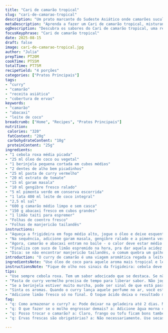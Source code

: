 ```yaml
---
title: "Cari de camarão tropical"
slug: "cari-de-camarao-tropical"
description: "Um prato marcante do Sudeste Asiático onde camarões suculentos se encontram com um mix de especiarias profundas, leite de coco cremoso e um toque frutado de abacaxi, acertado no final com limão e ervas frescas. A combinação dos aromas invade a cozinha, revelando camadas de sabores e texturas. Fácil porém cheio de nuances, ideal para quem quer um resultado vibrante sem complicar. Pequenas mudanças garantem um resultado diferente a cada vez, perfeito para quem gosta de variar mantendo a base tradicional."
metaDescription: "Aprenda a fazer um Cari de camarão tropical, misturando especiarias e abacaxi para um prato vibrante que encanta paladares."
ogDescription: "Descubra os sabores do Cari de camarão tropical, uma receita que combina especiarias, leite de coco e a doçura do abacaxi."
focusKeyphrase: "Cari de camarão tropical"
date: 2025-08-15
draft: false
image: cari-de-camarao-tropical.jpg
author: "Julia"
prepTime: PT20M
cookTime: PT55M
totalTime: PT75M
recipeYield: "4 porções"
categories: ["Pratos Principais"]
tags:
- "curry"
- "camarão"
- "receita asiática"
- "cobertura de ervas"
keywords:
- "camarão"
- "abacaxi"
- "leite de coco"
breadcrumb: ["Home", "Recipes", "Pratos Principais"]
nutrition: 
 calories: "320"
 fatContent: "20g"
 carbohydrateContent: "18g"
 proteinContent: "25g"
ingredients:
- "1 cebola roxa média picada"
- "25 ml óleo de coco ou vegetal"
- "1 berinjela pequena cortada em cubos médios"
- "2 dentes de alho bem picadinhos"
- "25 ml pasta de curry vermelho"
- "20 ml extrato de tomate"
- "15 ml garam masala"
- "10 ml gengibre fresco ralado"
- "5 ml pimenta verde em conserva escorrida"
- "1 lata 400 ml leite de coco integral"
- "2,5 ml sal"
- "600 g camarão médio limpo e sem casca"
- "150 g abacaxi fresco em cubos grandes"
- "1 limão taiti para espremer"
- "Folhas de coentro fresco"
- "Folhas de manjericão tailandês"
instructions:
- "Aqueça a frigideira em fogo médio alto, jogue o óleo e deixe esquentar até sentir cheiro leve queimado. Jogue a cebola roxa e mexa até ficar translúcida e dourar nas bordas; isso libera doçura e aroma. Depois, inclua a berinjela, deixa ela suar uns 6 minutinhos, mexendo com cuidado pra não virar purê - quer pedaços firmes que soltem suco. Agora o alho, rápido, mexa até sentir aroma, cuidado pra não queimar. Com o fogo baixo, inclua a pasta de curry e extrato de tomate, mexa até abrir o perfume intenso das especiarias, uns 3 minutos."
- "Na sequência, adicione garam masala, gengibre ralado e a pimenta verde, mexa até misturar bem. Puxe o leite de coco aos poucos, não jogue tudo de uma vez: observe o molho engrossar levemente e a textura ficar sedosa. Tempere com sal, reduz o fogo pra brando e tampe, deixe cozinhar devagar por uns 12 minutos para a berinjela absorver o caldo e o aroma. Cheque no meio do caminho e mexa, se grudar adiciona um pouco de água quente."
- "Agora, camarão e abacaxi entram no baile - o calor deve estar médio pra evitar que o camarão endureça rápido, mas não tão baixo pra não esfriar tudo. Suba o fogo, misture delicadamente e depois tampe a panela, conte uns 6 minutinhos até que os camarões mudem de cor e o abacaxi libere sabor. O caldo estará denso e brilhante, ouviu o chiado e viu as borbulhas leves? Já tá no ponto."
- "Finaliza com suco de limão espremido na hora, pra dar aquela acidez que corta a gordura do coco. Jogue as folhas frescas de coentro e manjericão tailandês por cima — o frescor das ervas é a última camada pra equilibrar tudo. Sirva em bowls fofos, a gente come com arroz jasmine ou aquele de coco, que fica bom demais e faz jus ao tempero."
- "Dica: se não encontrar manjericão tailandês, o comum quebra um galho, ou até hortelã em caso de emergência. No lugar da berinjela, abobrinha funciona também, só ajustar o tempo pra não empapar. Se faltou pimenta verde, um pingo de pimenta dedo-de-moça picada substitui o toque picante com charme. Se o molho ficar muito grosso, sempre dá pra ajustar com água morna ou mais leite de coco."
introduction: "O curry de camarão é uma viagem aromática regada a leite de coco e especiarias robustas, onde o segredo está na textura bem trabalhada dos ingredientes e no equilíbrio do sabor picante e doce. Minha experiência me ensinou que o ponto do camarão não pode ser atropelado e a camada vegetal precisa absorver os temperos com calma. A inclusão do abacaxi dá um contraste ácido docinho que faz toda a diferença, nunca mais dispensei essa combinação. Outra sacada é o uso do manjericão tailandês – se você não conhece, tá na hora. Uma receita que pede atenção no preparo, mas recompensa no sabor."
ingredientsNote: "Use óleo de coco para aquele aroma mais tropical e levemente adocicado que combina com o curry. Se quiser mais força, troque o garam masala por uma mistura de curry em pó e cominho, dá um twist. A berinjela foi minha substituta preferida pra variar da abobrinha; absorve os sabores que é uma beleza sem murchar fácil. Pimenta verde em conserva adiciona um frescor suave, mas não tenha problema se não encontrar – coloque pimenta dedo-de-moça fresca ou um toque de pimenta calabresa seca. Abacaxi deve estar maduro e firme para não virar purê na cocção. Leite de coco integral é essencial para cremosidade – versão light deixa ralo e sem corpo."
instructionsNote: "Fique de olho nos sinais da frigideira: cebola deve dourar, não queimar, isso leva aromas sem amargar. A textura da berinjela ajuda a entender o tempo – quando ela estiver brilhando, macia por fora e com leve resistência, é hora de seguir. As especiarias têm seus tempos para liberar o aroma; acelere o fogo por curtos momentos quando adicioná-las para intensificar, mas cuidado para não queimar. Cozinhar o camarão no fogo alto e rápido evita que ele fique borrachudo. A última fervura com abacaxi deve ser rápida para preservar a fruta e o caldo ficar brilhante. O toque final de limão e ervas é a cereja do bolo - faça isso apenas no momento de servir para manter frescor e sabor vibrante."
tips:
- "Use sempre cebola roxa. Tem um sabor adocicado que se destaca. Se não achar, pode ir de cebola comum. Mas, não é a mesma coisa. Cuidado com o alho, não deixe queimar. O cheiro forte não combina aqui."
- "Pasta de curry vermelho precisa de tempo para liberar sabor. Não jogue tudo de uma vez – vai misturando aos poucos. Seu molho deve ficar cremoso e aromático. Melhor usar leite de coco integral; a versão light é rala."
- "Se a berinjela estiver muito murcha, pode ser sinal de que está passada. Tem que fritar até brilhar. Se não der certo com abobrinha, ajuste o tempo só. A ideia é manter textura firme; evite que ela vire purê."
- "Sinta os aromas. Quando o curry lança aquele perfume no ar, você está no caminho certo. Não deixe o camarão muito tempo na frigideira ou ele vai ficar borrachudo. O segredo é rapidez."
- "Adicione limão fresco só no final. O toque ácido deixa o resultado mais equilibrado. Se as ervas não estão frescas, use secas. Não é a mesma coisa. Mas dá pra seguir em frente."
faq:
- "q: Como armazenar o curry? a: Pode deixar na geladeira até 2 dias. Melhor em pote fechado. Mas, pode congelar também. Rápido e fácil. Isso é prático."
- "q: O que fazer se o molho engrossar demais? a: Adicione água morna com cuidado. Misture bem. Tente deixar a textura suave. Não se preocupe se não sair perfeito da primeira vez."
- "q: Posso trocar o camarão? a: Claro, frango ou tofu ficam bons também. Se mudar, veja o tempo de cozimento. O tofu, por exemplo, absorve o tempero e fica delicioso."
- "q: Ervas frescas são obrigatórias? a: Não necessariamente. Use secas se for o único jeito. Elas não têm a mesma intensidade. Mas ainda assim dão sabor, sem dúvida."

---
```

